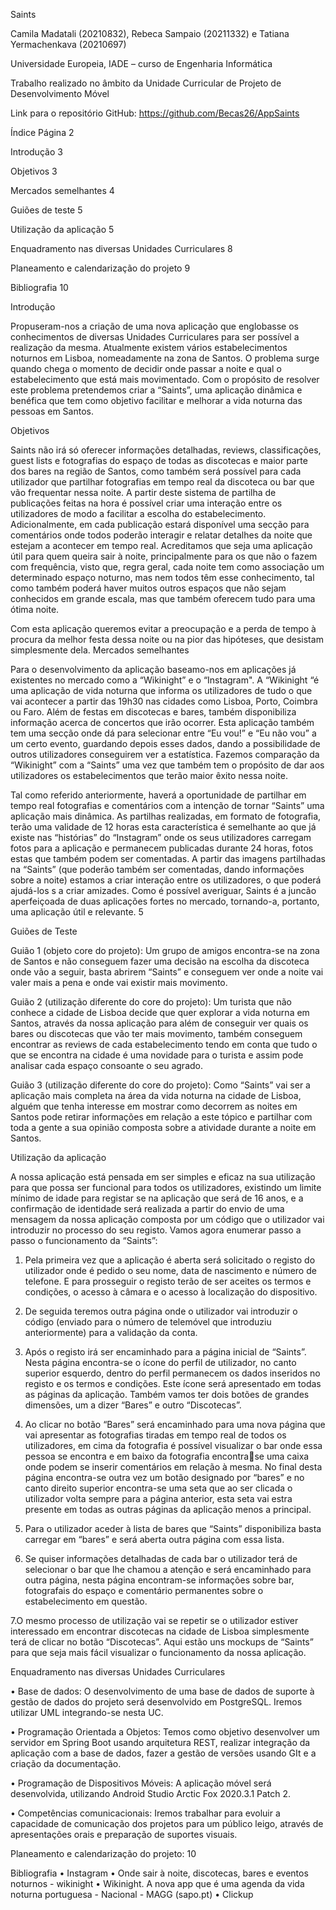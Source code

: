 
Saints

Camila Madatali (20210832), Rebeca Sampaio (20211332) e Tatiana 
Yermachenkava (20210697)

Universidade Europeia, IADE – curso de Engenharia Informática 

Trabalho realizado no âmbito da Unidade Curricular de Projeto de Desenvolvimento 
Móvel

Link para o repositório GitHub: https://github.com/Becas26/AppSaints


Índice 
Página    2

Introdução 3

Objetivos 3

Mercados semelhantes 4

Guiões de teste      5 

Utilização da aplicação 5

Enquadramento nas diversas Unidades Curriculares 8

Planeamento e calendarização do projeto 9

Bibliografia 10


Introdução

Propuseram-nos a criação de uma nova aplicação que englobasse os conhecimentos 
de diversas Unidades Curriculares para ser possível a realização da mesma. Atualmente 
existem vários estabelecimentos noturnos em Lisboa, nomeadamente na zona de Santos. O
problema surge quando chega o momento de decidir onde passar a noite e qual o 
estabelecimento que está mais movimentado. Com o propósito de resolver este problema 
pretendemos criar a “Saints”, uma aplicação dinâmica e benéfica que tem como objetivo 
facilitar e melhorar a vida noturna das pessoas em Santos. 

Objetivos

Saints não irá só oferecer informações detalhadas, reviews, classificações, guest lists 
e fotografias do espaço de todas as discotecas e maior parte dos bares na região de Santos, 
como também será possível para cada utilizador que partilhar fotografias em tempo real da 
discoteca ou bar que vão frequentar nessa noite. A partir deste sistema de partilha de 
publicações feitas na hora é possível criar uma interação entre os utilizadores de modo a 
facilitar a escolha do estabelecimento. Adicionalmente, em cada publicação estará 
disponível uma secção para comentários onde todos poderão interagir e relatar detalhes da 
noite que estejam a acontecer em tempo real. Acreditamos que seja uma aplicação útil para 
quem queira sair à noite, principalmente para os que não o fazem com frequência, visto 
que, regra geral, cada noite tem como associação um determinado espaço noturno, mas 
nem todos têm esse conhecimento, tal como também poderá haver muitos outros espaços 
que não sejam conhecidos em grande escala, mas que também oferecem tudo para uma 
ótima noite. 


Com esta aplicação queremos evitar a preocupação e a perda de tempo à procura da 
melhor festa dessa noite ou na pior das hipóteses, que desistam simplesmente dela.
Mercados semelhantes

Para o desenvolvimento da aplicação baseamo-nos em aplicações já existentes no 
mercado como a “Wikinight” e o “Instagram". A “Wikinight “é uma aplicação de vida 
noturna que informa os utilizadores de tudo o que vai acontecer a partir das 19h30 nas 
cidades como Lisboa, Porto, Coimbra ou Faro. Além de festas em discotecas e bares,
também disponibiliza informação acerca de concertos que irão ocorrer. Esta aplicação 
também tem uma secção onde dá para selecionar entre “Eu vou!” e “Eu não vou” a um 
certo evento, guardando depois esses dados, dando a possibilidade de outros utilizadores 
conseguirem ver a estatística. Fazemos comparação da “Wikinight” com a “Saints” uma 
vez que também tem o propósito de dar aos utilizadores os estabelecimentos que terão 
maior êxito nessa noite.

Tal como referido anteriormente, haverá a oportunidade de partilhar em tempo real 
fotografias e comentários com a intenção de tornar “Saints” uma aplicação mais dinâmica. 
As partilhas realizadas, em formato de fotografia, terão uma validade de 12 horas esta 
característica é semelhante ao que já existe nas “histórias” do “Instagram” onde os seus 
utilizadores carregam fotos para a aplicação e permanecem publicadas durante 24 horas, 
fotos estas que também podem ser comentadas. A partir das imagens partilhadas na 
“Saints” (que poderão também ser comentadas, dando informações sobre a noite) estamos 
a criar interação entre os utilizadores, o que poderá ajudá-los s a criar amizades. 
Como é possível averiguar, Saints é a juncão aperfeiçoada de duas aplicações fortes 
no mercado, tornando-a, portanto, uma aplicação útil e relevante.
5

Guiões de Teste

Guião 1 (objeto core do projeto): Um grupo de amigos encontra-se na zona de 
Santos e não conseguem fazer uma decisão na escolha da discoteca onde vão a seguir, 
basta abrirem “Saints” e conseguem ver onde a noite vai valer mais a pena e onde vai 
existir mais movimento. 

Guião 2 (utilização diferente do core do projeto): Um turista que não conhece a 
cidade de Lisboa decide que quer explorar a vida noturna em Santos, através da nossa 
aplicação para além de conseguir ver quais os bares ou discotecas que vão ter mais 
movimento, também conseguem encontrar as reviews de cada estabelecimento tendo em 
conta que tudo o que se encontra na cidade é uma novidade para o turista e assim pode 
analisar cada espaço consoante o seu agrado. 

Guião 3 (utilização diferente do core do projeto): Como “Saints” vai ser a aplicação 
mais completa na área da vida noturna na cidade de Lisboa, alguém que tenha interesse em 
mostrar como decorrem as noites em Santos pode retirar informações em relação a este 
tópico e partilhar com toda a gente a sua opinião composta sobre a atividade durante a 
noite em Santos.

Utilização da aplicação

A nossa aplicação está pensada em ser simples e eficaz na sua utilização para que 
possa ser funcional para todos os utilizadores, existindo um limite mínimo de idade para 
registar se na aplicação que será de 16 anos, e a confirmação de identidade será realizada a 
partir do envio de uma mensagem da nossa aplicação composta por um código que o 
utilizador vai introduzir no processo do seu registo. Vamos agora enumerar passo a passo 
o funcionamento da “Saints”:

1. Pela primeira vez que a aplicação é aberta será solicitado o registo do utilizador onde é 
pedido o seu nome, data de nascimento e número de telefone. E para prosseguir o registo 
terão de ser aceites os termos e condições, o acesso à câmara e o acesso à localização do 
dispositivo.

2. De seguida teremos outra página onde o utilizador vai introduzir o código (enviado para 
o número de telemóvel que introduziu anteriormente) para a validação da conta.

3. Após o registo irá ser encaminhado para a página inicial de “Saints”. Nesta página 
encontra-se o ícone do perfil de utilizador, no canto superior esquerdo, dentro do perfil 
permanecem os dados inseridos no registo e os termos e condições. Este ícone será 
apresentado em todas as páginas da aplicação. 
Também vamos ter dois botões de grandes dimensões, um a dizer “Bares” e outro 
“Discotecas”. 

4. Ao clicar no botão “Bares” será encaminhado para uma nova página que vai apresentar 
as fotografias tiradas em tempo real de todos os utilizadores, em cima da fotografia é 
possível visualizar o bar onde essa pessoa se encontra e em baixo da fotografia encontrase uma caixa onde podem se inserir comentários em relação à mesma. No final desta 
página encontra-se outra vez um botão designado por “bares” e no canto direito superior 
encontra-se uma seta que ao ser clicada o utilizador volta sempre para a página anterior, 
esta seta vai estra presente em todas as outras páginas da aplicação menos a principal. 

5. Para o utilizador aceder à lista de bares que “Saints” disponibiliza basta carregar em 
“bares” e será aberta outra página com essa lista. 

6. Se quiser informações detalhadas de cada bar o utilizador terá de selecionar o bar que lhe 
chamou a atenção e será encaminhado para outra página, nesta página encontram-se 
informações sobre bar, fotografais do espaço e comentário permanentes sobre o 
estabelecimento em questão. 

7.O mesmo processo de utilização vai se repetir se o utilizador estiver interessado em 
encontrar discotecas na cidade de Lisboa simplesmente terá de clicar no botão 
“Discotecas”. 
Aqui estão uns mockups de “Saints” para que seja mais fácil visualizar o 
funcionamento da nossa aplicação.

Enquadramento nas diversas Unidades Curriculares

• Base de dados: O desenvolvimento de uma base de dados de suporte à gestão de 
dados do projeto será desenvolvido em PostgreSQL. Iremos utilizar UML 
integrando-se nesta UC.

• Programação Orientada a Objetos: Temos como objetivo desenvolver um 
servidor em Spring Boot usando arquitetura REST, realizar integração da 
aplicação com a base de dados, fazer a gestão de versões usando GIt e a criação 
da documentação. 

• Programação de Dispositivos Móveis: A aplicação móvel será desenvolvida, 
utilizando Android Studio Arctic Fox 2020.3.1 Patch 2.

• Competências comunicacionais: Iremos trabalhar para evoluir a capacidade de 
comunicação dos projetos para um público leigo, através de apresentações orais 
e preparação de suportes visuais.

Planeamento e calendarização do projeto:
10

Bibliografia
• Instagram
• Onde sair à noite, discotecas, bares e eventos noturnos - wikinight
• Wikinight. A nova app que é uma agenda da vida noturna portuguesa -
Nacional - MAGG (sapo.pt)
• Clickup
